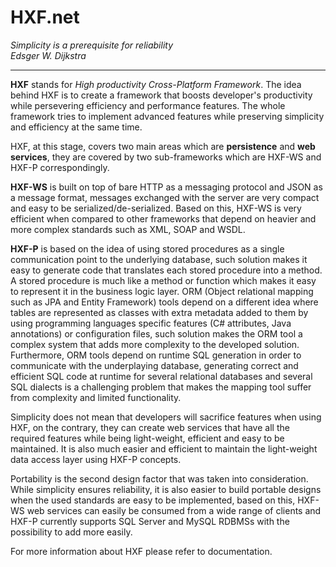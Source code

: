 # **HXF.net**

_Simplicity is a prerequisite for reliability_  
 _Edsger W. Dijkstra_

* * *

**HXF** stands for _High productivity Cross-Platform Framework_. The idea behind HXF is to create a framework that boosts developer's productivity while persevering efficiency and performance features. The whole framework tries to implement advanced features while preserving simplicity and efficiency at the same time.  

HXF, at this stage, covers two main areas which are **persistence** and **web services**, they are covered by two sub-frameworks which are HXF-WS and HXF-P correspondingly.  

**HXF-WS** is built on top of bare HTTP as a messaging protocol and JSON as a message format, messages exchanged with the server are very compact and easy to be serialized/de-serialized. Based on this, HXF-WS is very efficient when compared to other frameworks that depend on heavier and more complex standards such as XML, SOAP and WSDL.

**HXF-P** is based on the idea of using stored procedures as a single communication point to the underlying database, such solution makes it easy to generate code that translates each stored procedure into a method. A stored procedure is much like a method or function which makes it easy to represent it in the business logic layer. ORM (Object relational mapping such as JPA and Entity Framework) tools depend on a different idea where tables are represented as classes with extra metadata added to them by using programming languages specific features (C# attributes, Java annotations) or configuration files, such solution makes the ORM tool a complex system that adds more complexity to the developed solution. Furthermore, ORM tools depend on runtime SQL generation in order to communicate with the underplaying database, generating correct and efficient SQL code at runtime for several relational databases and several SQL dialects is a challenging problem that makes the mapping tool suffer from complexity and limited functionality.  

Simplicity does not mean that developers will sacrifice features when using HXF, on the contrary, they can create web services that have all the required features while being light-weight, efficient and easy to be maintained. It is also much easier and efficient to maintain the light-weight data access layer using HXF-P concepts.  

Portability is the second design factor that was taken into consideration. While simplicity ensures reliability, it is also easier to build portable designs when the used standards are easy to be implemented, based on this, HXF-WS web services can easily be consumed from a wide range of clients and HXF-P currently supports SQL Server and MySQL RDBMSs with the possibility to add more easily.  

For more information about HXF please refer to documentation.
